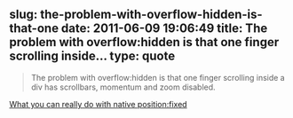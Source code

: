 slug: the-problem-with-overflow-hidden-is-that-one
date: 2011-06-09 19:06:49
title: The problem with overflow:hidden is that one finger scrolling inside...
type: quote
---

> The problem with overflow:hidden is that one finger scrolling inside a div has scrollbars, momentum and zoom disabled.

[What you can really do with native position:fixed](http://cubiq.org/what-you-can-really-do-with-native-position-fixed)
